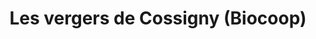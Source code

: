 ---
title: "Les vergers de Cossigny (Biocoop)"
url: /chevry-cossigny/les-vergers-de-cossigny-biocoop/
shop: légumes
---